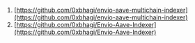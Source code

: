 1. [https://github.com/0xbhagi/envio-aave-multichain-indexer](https://github.com/0xbhagi/envio-aave-multichain-indexer)
2. [https://github.com/0xbhagi/Envio-Aave-Indexer](https://github.com/0xbhagi/Envio-Aave-Indexer)